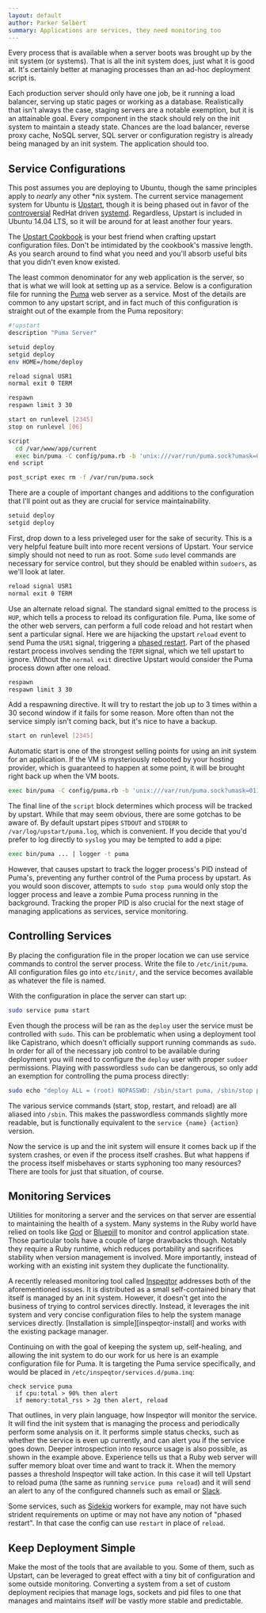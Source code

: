 ```yaml
---
layout: default
author: Parker Selbert
summary: Applications are services, they need monitoring too
---
```


Every process that is available when a server boots was brought up by the init
system (or systems). That is all the init system does, just what it is good at.
It's certainly better at managing processes than an ad-hoc deployment script is.

Each production server should only have one job, be it running a load balancer,
serving up static pages or working as a database. Realistically that isn't
always the case, staging servers are a notable exemption, but it is an
attainable goal. Every component in the stack should rely on the init system to
maintain a steady state. Chances are the load balancer, reverse proxy cache,
NoSQL server, SQL server or configuration registry is already being managed by
an init system.  The application should too.

## Service Configurations

This post assumes you are deploying to Ubuntu, though the same principles apply
to *nearly* any other \*nix system. The current service management system for
Ubuntu is [Upstart][upstart], though it is being phased out in favor of the
[controversial][boycott] RedHat driven [systemd][systemd]. Regardless, Upstart
is included in Ubuntu 14.04 LTS, so it will be around for at least another four
years.

The [Upstart Cookbook][cookbook] is your best friend when crafting upstart
configuration files. Don't be intimidated by the cookbook's massive length. As
you search around to find what you need and you'll absorb useful bits that you
didn't even know existed.

The least common denominator for any web application is the server, so that is
what we will look at setting up as a service. Below is a configuration file for
running the [Puma][puma] web server as a service. Most of the details are common
to any upstart script, and in fact much of this configuration is straight out of
the example from the Puma repository:

```sh
#!upstart
description "Puma Server"

setuid deploy
setgid deploy
env HOME=/home/deploy

reload signal USR1
normal exit 0 TERM

respawn
respawn limit 3 30

start on runlevel [2345]
stop on runlevel [06]

script
  cd /var/www/app/current
  exec bin/puma -C config/puma.rb -b 'unix:///var/run/puma.sock?umask=0111'
end script

post_script exec rm -f /var/run/puma.sock
```

There are a couple of important changes and additions to the configuration that
I'll point out as they are crucial for service maintainability.

```sh
setuid deploy
setgid deploy
```

First, drop down to a less priveleged user for the sake of security. This is a
very helpful feature built into more recent versions of Upstart. Your service
simply should not need to run as root. Some `sudo` level commands are necessary
for service control, but they should be enabled within `sudoers`, as we'll look
at later.

```sh
reload signal USR1
normal exit 0 TERM
```

Use an alternate reload signal. The standard signal emitted to the process is
`HUP`, which tells a process to reload its configuration file. Puma, like some
of the other web servers, can perform a full code reload and hot restart when
sent a particular signal. Here we are hijacking the upstart `reload` event to
send Puma the `USR1` signal, triggering a [phased restart][phased-restart]. Part
of the phased restart process involves sending the `TERM` signal, which we tell
upstart to ignore. Without the `normal exit` directive Upstart would consider
the Puma process down after one reload.

```sh
respawn
respawn limit 3 30
```

Add a respawning directive. It will try to restart the job up to 3 times within
a 30 second window if it fails for some reason. More often than not the service
simply isn't coming back, but it's nice to have a backup.

```sh
start on runlevel [2345]
```

Automatic start is one of the strongest selling points for using an init system
for an application. If the VM is mysteriously rebooted by your hosting provider,
which is guaranteed to happen at some point, it will be brought right back up
when the VM boots.

```sh
exec bin/puma -C config/puma.rb -b 'unix:///var/run/puma.sock?umask=0111'
```

The final line of the `script` block determines which process will be tracked by
upstart. While that may seem obvious, there are some gotchas to be aware of. By
default upstart pipes `STDOUT` and `STDERR` to `/var/log/upstart/puma.log`,
which is convenient. If you decide that you'd prefer to log directly to `syslog`
you may be tempted to add a pipe:

```sh
exec bin/puma ... | logger -t puma
```

However, that causes upstart to track the logger process's PID instead of
Puma's, preventing any further control of the Puma process by upstart. As you
would soon discover, attempts to `sudo stop puma` would only stop the logger
process and leave a zombie Puma process running in the background. Tracking the
proper PID is also crucial for the next stage of managing applications as
services, service monitoring.

## Controlling Services

By placing the configuration file in the proper location we can use service
commands to control the server process. Write the file to `/etc/init/puma`. All
configuration files go into `etc/init/`, and the service becomes available as
whatever the file is named.

With the configuration in place the server can start up:

```sh
sudo service puma start
```

Even though the process will be ran as the `deploy` user the service must be
controlled with `sudo`. This can be problematic when using a deployment tool
like Capistrano, which doesn't officially support running commands as `sudo`. In
order for all of the necessary job control to be available during deployment you
will need to configure the `deploy` user with proper `sudoer` permissions.
Playing with passwordless `sudo` can be dangerous, so only add an exemption for
controlling the puma process directly:

```bash
sudo echo "deploy ALL = (root) NOPASSWD: /sbin/start puma, /sbin/stop puma, /sbin/restart puma, /sbin/reload puma" >> /etc/sudoers
```

The various service commands (start, stop, restart, and reload) are all aliased
into `/sbin`. This makes the passwordless commands slightly more readable, but
is functionally equivalent to the `service {name} {action}` version.

Now the service is up and the init system will ensure it comes back up if the
system crashes, or even if the process itself crashes. But what happens if the
process itself misbehaves or starts syphoning too many resources? There are
tools for just that situation, of course.

## Monitoring Services

Utilities for monitoring a server and the services on that server are essential
to maintaining the health of a system.  Many systems in the Ruby world have
relied on tools like [God][god] or [Bluepill][bluepill] to monitor and control
application state. Those particular tools have a couple of large drawbacks
though. Notably they require a Ruby runtime, which reduces portability and
sacrifices stability when version management is involved. More importantly,
instead of working with an existing init system they duplicate the
functionality.

A recently released monitoring tool called [Inspeqtor][inspeqtor] addresses both
of the aforementioned issues. It is distributed as a small self-contained binary
that itself is managed by an init system. However, it doesn't get into the
business of trying to control services directly. Instead, it leverages the init
system and very concise configuration files to help the system manage services
directly. [Installation is simple][inspeqtor-install] and works with the
existing package manager.

Continuing on with the goal of keeping the system up, self-healing, and allowing
the init system to do our work for us here is an example configuration file for
Puma. It is targeting the Puma service specifically, and would be placed in
`/etc/inspeqtor/services.d/puma.inq`:

```
check service puma
  if cpu:total > 90% then alert
  if memory:total_rss > 2g then alert, reload
```

That outlines, in very plain language, how Inspeqtor will monitor the service.
It will find the init system that is managing the process and periodically
perform some analysis on it. It performs simple status checks, such as whether
the service is even up currently, and can alert you if the service goes down.
Deeper introspection into resource usage is also possible, as shown in the
example above. Experience tells us that a Ruby web server will suffer memory
bloat over time and want to track it. When the memory passes a threshold
Inspeqtor will take action. In this case it will tell Upstart to reload puma
(the same as running `service puma reload`) and it will send an alert to any of
the configured channels such as email or [Slack][slack].

Some services, such as [Sidekiq][sidekiq] workers for example, may not have such
strident requirements on uptime or may not have any notion of "phased restart".
In that case the config can use `restart` in place of `reload`.

## Keep Deployment Simple

Make the most of the tools that are available to you. Some of them, such as
Upstart, can be leveraged to great effect with a tiny bit of configuration and
some outside monitoring. Converting a system from a set of custom deployment
recipies that manage logs, sockets and pid files to one that manages and
maintains itself *will* be vastly more stable and predictable.

[upstart]: http://upstart.ubuntu.com/
[systemd]: http://freedesktop.org/wiki/Software/systemd/
[boycott]: http://boycottsystemd.org/
[cookbook]: http://upstart.ubuntu.com/cookbook/
[puma]: https://github.com/puma/puma
[phased-restart]: https://github.com/puma/puma/blob/master/DEPLOYMENT.md#restarting
[bluepill]: https://github.com/bluepill-rb/bluepill
[god]: http://godrb.com/
[inspeqtor]: http://contribsys.com/inspeqtor
[slack]: https://slack.com/
[sidekiq]: http://contribsys.com/sidekiq
